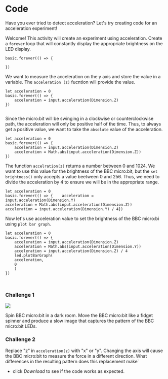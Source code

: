 # Code

Have you ever tried to detect acceleration? Let's try creating code for an acceleration experiment!

Welcome! This activity will create an experiment using acceleration. Create a `forever` loop that will constantly display the appropriate brightness on the LED display.  

```blocks
basic.forever(() => {
	
})

```

We want to measure the acceleration on the y axis and store the value in a variable. The `acceleration (z)` fucntion will provide the value.


```blocks
let acceleration = 0
basic.forever(() => {
    acceleration = input.acceleration(Dimension.Z)
})


```

Since the micro:bit will be swinging in a clockwise or counterclockwise path, the acceleration will only be positive half of the time. Thus, to always get a positive value, we want to take the `absolute` value of the acceleration. 

```blocks
let acceleration = 0
basic.forever(() => {
    acceleration = input.acceleration(Dimension.Z)
    acceleration = Math.abs(input.acceleration(Dimension.Z))
})

```

The function `accelration(z)` returns a number between 0 and 1024. We want to use this value for the brightness of the BBC micro:bit, but the `set brightness()` only accepts a value beetween 0 and 256. Thus, we need to divide the acceleration by 4 to ensure we will be in the appropriate range. 

```blocks
let acceleration = 0
basic.forever(() => {    acceleration = input.acceleration(Dimension.Y)    
acceleration = Math.abs(input.acceleration(Dimension.Z))   
acceleration = input.acceleration(Dimension.Y) / 4}) 

```

Now let's use acceleration value to set the brightness of the BBC micro:bi using `plot bar graph`.


```blocks
let acceleration = 0
basic.forever(() => {
    acceleration = input.acceleration(Dimension.Z)
    acceleration = Math.abs(input.acceleration(Dimension.Y))
    acceleration = input.acceleration(Dimension.Z) / 4
    led.plotBarGraph(
    acceleration,
    0
    )
})



```

### Challenge 1


![](\static\mb\courses\stem\acc\acc_challenge1.jpg)

Spin BBC micro:bit in a dark room. Move the BBC micro:bit like a fidget spinner and produce a slow image that captures the pattern of the BBC micro:bit LEDs.

### Challenge 2

Replace "z" in `acceleration(z)` with "x" or "y". Changing the axis will cause the BBC micro:bit to measure the force in a different direction. What differences in the resulting pattern does this replacement make`

* click *Download* to see if the code works as expected.
